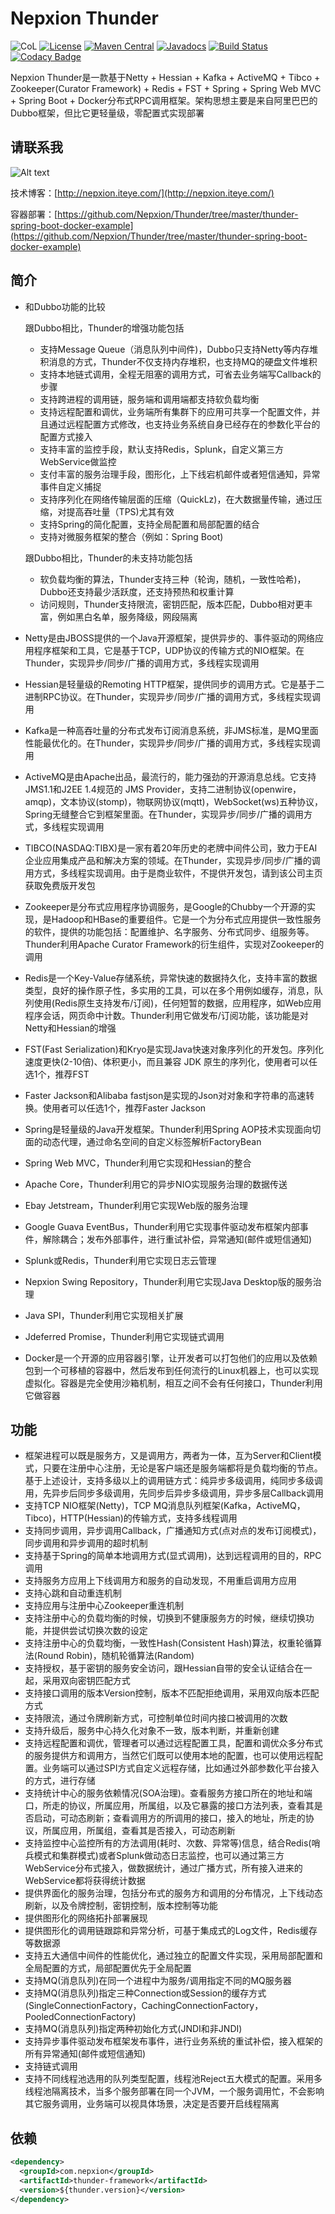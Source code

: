 # Nepxion Thunder
![CoL](https://tokei.rs/b1/github/Nepxion/Thunder)
[![License](https://img.shields.io/badge/License-Apache%202.0-blue.svg?label=license)](https://github.com/Nepxion/Thunder/blob/master/LICENSE)
[![Maven Central](https://img.shields.io/maven-central/v/com.nepxion/thunder.svg?label=maven%20central)](http://search.maven.org/#search%7Cga%7C1%7Cg%3A%22com.nepxion%22%20AND%20thunder)
[![Javadocs](http://www.javadoc.io/badge/com.nepxion/thunder-framework.svg)](http://www.javadoc.io/doc/com.nepxion/thunder-framework)
[![Build Status](https://travis-ci.org/Nepxion/Thunder.svg?branch=master)](https://travis-ci.org/Nepxion/Thunder)
[![Codacy Badge](https://api.codacy.com/project/badge/Grade/a2c3078fc1464fdf961c0c276200e3e4)](https://www.codacy.com/project/HaojunRen/Thunder/dashboard?utm_source=github.com&amp;utm_medium=referral&amp;utm_content=Nepxion/Thunder&amp;utm_campaign=Badge_Grade_Dashboard)

Nepxion Thunder是一款基于Netty + Hessian + Kafka + ActiveMQ + Tibco + Zookeeper(Curator Framework) + Redis + FST + Spring + Spring Web MVC + Spring Boot + Docker分布式RPC调用框架。架构思想主要是来自阿里巴巴的Dubbo框架，但比它更轻量级，零配置式实现部署

## 请联系我
![Alt text](https://github.com/Nepxion/Docs/blob/master/zxing-doc/微信-1.jpg)

技术博客：[http://nepxion.iteye.com/](http://nepxion.iteye.com/)

容器部署：[https://github.com/Nepxion/Thunder/tree/master/thunder-spring-boot-docker-example](https://github.com/Nepxion/Thunder/tree/master/thunder-spring-boot-docker-example)

## 简介
- 和Dubbo功能的比较

  跟Dubbo相比，Thunder的增强功能包括
  - 支持Message Queue（消息队列中间件)，Dubbo只支持Netty等内存堆积消息的方式，Thunder不仅支持内存堆积，也支持MQ的硬盘文件堆积
  - 支持本地链式调用，全程无阻塞的调用方式，可省去业务端写Callback的步骤
  - 支持跨进程的调用链，服务端和调用端都支持软负载均衡
  - 支持远程配置和调优，业务端所有集群下的应用可共享一个配置文件，并且通过远程配置方式修改，也支持业务系统自身已经存在的参数化平台的配置方式接入
  - 支持丰富的监控手段，默认支持Redis，Splunk，自定义第三方WebService做监控
  - 支付丰富的服务治理手段，图形化，上下线宕机邮件或者短信通知，异常事件自定义捕捉
  - 支持序列化在网络传输层面的压缩（QuickLz)，在大数据量传输，通过压缩，对提高吞吐量（TPS)尤其有效
  - 支持Spring的简化配置，支持全局配置和局部配置的结合
  - 支持对微服务框架的整合（例如：Spring Boot)

  跟Dubbo相比，Thunder的未支持功能包括
  - 软负载均衡的算法，Thunder支持三种（轮询，随机，一致性哈希)，Dubbo还支持最少活跃度，还支持预热和权重计算
  - 访问规则，Thunder支持限流，密钥匹配，版本匹配，Dubbo相对更丰富，例如黑白名单，服务降级，网段隔离
- Netty是由JBOSS提供的一个Java开源框架，提供异步的、事件驱动的网络应用程序框架和工具，它是基于TCP，UDP协议的传输方式的NIO框架。在Thunder，实现异步/同步/广播的调用方式，多线程实现调用
- Hessian是轻量级的Remoting HTTP框架，提供同步的调用方式。它是基于二进制RPC协议。在Thunder，实现异步/同步/广播的调用方式，多线程实现调用
- Kafka是一种高吞吐量的分布式发布订阅消息系统，非JMS标准，是MQ里面性能最优化的。在Thunder，实现异步/同步/广播的调用方式，多线程实现调用
- ActiveMQ是由Apache出品，最流行的，能力强劲的开源消息总线。它支持JMS1.1和J2EE 1.4规范的 JMS Provider，支持二进制协议(openwire，amqp)，文本协议(stomp)，物联网协议(mqtt)，WebSocket(ws)五种协议，Spring无缝整合它到框架里面。在Thunder，实现异步/同步/广播的调用方式，多线程实现调用
- TIBCO(NASDAQ:TIBX)是一家有着20年历史的老牌中间件公司，致力于EAI企业应用集成产品和解决方案的领域。在Thunder，实现异步/同步/广播的调用方式，多线程实现调用。由于是商业软件，不提供开发包，请到该公司主页获取免费版开发包
- Zookeeper是分布式应用程序协调服务，是Google的Chubby一个开源的实现，是Hadoop和HBase的重要组件。它是一个为分布式应用提供一致性服务的软件，提供的功能包括：配置维护、名字服务、分布式同步、组服务等。Thunder利用Apache Curator Framework的衍生组件，实现对Zookeeper的调用
- Redis是一个Key-Value存储系统，异常快速的数据持久化，支持丰富的数据类型，良好的操作原子性，多实用的工具，可以在多个用例如缓存，消息，队列使用(Redis原生支持发布/订阅)，任何短暂的数据，应用程序，如Web应用程序会话，网页命中计数。Thunder利用它做发布/订阅功能，该功能是对Netty和Hessian的增强
- FST(Fast Serialization)和Kryo是实现Java快速对象序列化的开发包。序列化速度更快(2-10倍)、体积更小，而且兼容 JDK 原生的序列化，使用者可以任选1个，推荐FST
- Faster Jackson和Alibaba fastjson是实现的Json对对象和字符串的高速转换。使用者可以任选1个，推荐Faster Jackson
- Spring是轻量级的Java开发框架。Thunder利用Spring AOP技术实现面向切面的动态代理，通过命名空间的自定义标签解析FactoryBean
- Spring Web MVC，Thunder利用它实现和Hessian的整合
- Apache Core，Thunder利用它的异步NIO实现服务治理的数据传送
- Ebay Jetstream，Thunder利用它实现Web版的服务治理
- Google Guava EventBus，Thunder利用它实现事件驱动发布框架内部事件，解除耦合；发布外部事件，进行重试补偿，异常通知(邮件或短信通知)
- Splunk或Redis，Thunder利用它实现日志云管理
- Nepxion Swing Repository，Thunder利用它实现Java Desktop版的服务治理
- Java SPI，Thunder利用它实现相关扩展
- Jdeferred Promise，Thunder利用它实现链式调用
- Docker是一个开源的应用容器引擎，让开发者可以打包他们的应用以及依赖包到一个可移植的容器中，然后发布到任何流行的Linux机器上，也可以实现虚拟化。容器是完全使用沙箱机制，相互之间不会有任何接口，Thunder利用它做容器

## 功能
-  框架进程可以既是服务方，又是调用方，两者为一体，互为Server和Client模式，只要在注册中心注册，无论是客户端还是服务端都将是负载均衡的节点。基于上述设计，支持多级以上的调用链方式：纯异步多级调用，纯同步多级调用，先异步后同步多级调用，先同步后异步多级调用，异步多层Callback调用
- 支持TCP NIO框架(Netty)，TCP MQ消息队列框架(Kafka，ActiveMQ，Tibco)，HTTP(Hessian)的传输方式，支持多线程调用
- 支持同步调用，异步调用Callback，广播通知方式(点对点的发布订阅模式)，同步调用和异步调用的超时机制
- 支持基于Spring的简单本地调用方式(显式调用)，达到远程调用的目的，RPC调用
- 支持服务方应用上下线调用方和服务的自动发现，不用重启调用方应用
- 支持心跳和自动重连机制
- 支持应用与注册中心Zookeeper重连机制
- 支持注册中心的负载均衡的时候，切换到不健康服务方的时候，继续切换功能，并提供尝试切换次数的设定
- 支持注册中心的负载均衡，一致性Hash(Consistent Hash)算法，权重轮循算法(Round Robin)，随机轮循算法(Random)
- 支持授权，基于密钥的服务安全访问，跟Hessian自带的安全认证结合在一起，采用双向密钥匹配方式
- 支持接口调用的版本Version控制，版本不匹配拒绝调用，采用双向版本匹配方式
- 支持限流，通过令牌刷新方式，可控制单位时间内接口被调用的次数
- 支持升级后，服务中心持久化对象不一致，版本判断，并重新创建
- 支持远程配置和调优，管理者可以通过远程配置工具，配置和调优众多分布式的服务提供方和调用方，当然它们既可以使用本地的配置，也可以使用远程配置。业务端可以通过SPI方式自定义远程存储，比如通过外部参数化平台接入的方式，进行存储
- 支持统计中心的服务依赖情况(SOA治理)。查看服务方接口所在的地址和端口，所走的协议，所属应用，所属组，以及它暴露的接口方法列表，查看其是否启动，可动态刷新；查看调用方的所调用的接口，接入的地址，所走的协议，所属应用，所属组，查看其是否接入，可动态刷新
- 支持监控中心监控所有的方法调用(耗时、次数、异常等)信息，结合Redis(哨兵模式和集群模式)或者Splunk做动态日志监控，也可以通过第三方WebService分布式接入，做数据统计，通过广播方式，所有接入进来的WebService都将获得统计数据
- 提供界面化的服务治理，包括分布式的服务方和调用的分布情况，上下线动态刷新，以及令牌控制，密钥控制，版本控制等功能
- 提供图形化的网络拓扑部署展现
- 提供图形化的调用链跟踪和异常分析，可基于集成式的Log文件，Redis缓存等数据源
- 支持五大通信中间件的性能优化，通过独立的配置文件实现，采用局部配置和全局配置的方式，局部配置优先于全局配置
- 支持MQ(消息队列)在同一个进程中为服务/调用指定不同的MQ服务器
- 支持MQ(消息队列)指定三种Connection或Session的缓存方式(SingleConnectionFactory，CachingConnectionFactory，PooledConnectionFactory)
- 支持MQ(消息队列)指定两种初始化方式(JNDI和非JNDI)
- 支持异步事件驱动发布框架发布事件，进行业务系统的重试补偿，接入框架的所有异常通知(邮件或短信通知)
- 支持链式调用
- 支持不同线程池选用的队列类型配置，线程池Reject五大模式的配置。采用多线程池隔离技术，当多个服务部署在同一个JVM，一个服务调用忙，不会影响其它服务调用，业务端可以视具体场景，决定是否要开启线程隔离

## 依赖

```xml
<dependency>
  <groupId>com.nepxion</groupId>
  <artifactId>thunder-framework</artifactId>
  <version>${thunder.version}</version>
</dependency>
```
